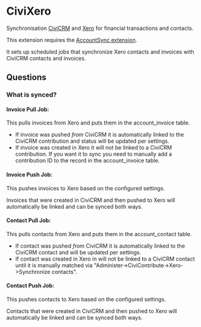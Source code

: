 # CiviXero

Synchronisation [CiviCRM](https://civicrm.org) and [Xero](https://xero.com) for financial transactions and contacts.

This extension requires the [AccountSync extension](https://github.com/eileenmcnaughton/nz.co.fuzion.accountsync).

It sets up scheduled jobs that synchronize Xero contacts and invoices with CiviCRM contacts and invoices.

## Questions

### What is synced?

#### Invoice Pull Job:

This pulls invoices from Xero and puts them in the account_invoice table.
* If invoice was pushed *from* CiviCRM it is automatically linked to the CiviCRM contribution and status will be updated per settings.
* If invoice was created in Xero it will not be linked to a CiviCRM contribution. If you want it to sync you need to manually add a contribution ID to the record in the account_invoice table.

#### Invoice Push Job:

This pushes invoices to Xero based on the configured settings.

Invoices that were created in CiviCRM and then pushed to Xero will automatically be linked and can be synced both ways.

#### Contact Pull Job:

This pulls contacts from Xero and puts them in the account_contact table.
* If contact was pushed *from* CiviCRM it is automatically linked to the CiviCRM contact and will be updated per settings.
* If contact was created in Xero in will not be linked to a CiviCRM contact until it is manually matched via "Administer->CiviContribute->Xero->Synchronize contacts".

#### Contact Push Job:

This pushes contacts to Xero based on the configured settings.

Contacts that were created in CiviCRM and then pushed to Xero will automatically be linked and can be synced both ways.

